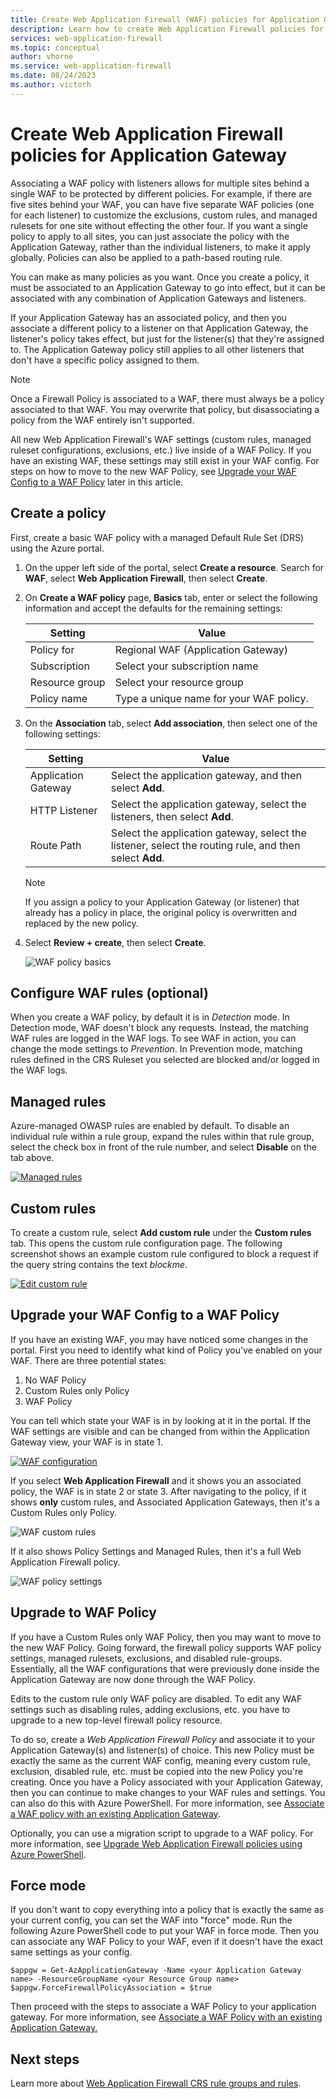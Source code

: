 ```yaml
---
title: Create Web Application Firewall (WAF) policies for Application Gateway  
description: Learn how to create Web Application Firewall policies for Application Gateway.
services: web-application-firewall
ms.topic: conceptual
author: vhorne
ms.service: web-application-firewall
ms.date: 08/24/2023
ms.author: victorh 
---
```


# Create Web Application Firewall policies for Application Gateway

Associating a WAF policy with listeners allows for multiple sites behind a single WAF to be protected by different policies. For example, if there are five sites behind your WAF, you can have five separate WAF policies (one for each listener) to customize the exclusions, custom rules, and managed rulesets for one site without effecting the other four. If you want a single policy to apply to all sites, you can just associate the policy with the Application Gateway, rather than the individual listeners, to make it apply globally. Policies can also be applied to a path-based routing rule. 

You can make as many policies as you want. Once you create a policy, it must be associated to an Application Gateway to go into effect, but it can be associated with any combination of Application Gateways and listeners. 

If your Application Gateway has an associated policy, and then you associate a different policy to a listener on that Application Gateway, the listener's policy takes effect, but just for the listener(s) that they're assigned to. The Application Gateway policy still applies to all other listeners that don't have a specific policy assigned to them. 

   > [!NOTE]
   > Once a Firewall Policy is associated to a WAF, there must always be a policy associated to that WAF. You may overwrite that policy, but disassociating a policy from the WAF entirely isn't supported. 

All new Web Application Firewall's WAF settings (custom rules, managed ruleset configurations, exclusions, etc.) live inside of a WAF Policy. If you have an existing WAF, these settings may still exist in your WAF config. For steps on how to move to the new WAF Policy, see [Upgrade your WAF Config to a WAF Policy](#upgrade) later in this article. 

## Create a policy

First, create a basic WAF policy with a managed Default Rule Set (DRS) using the Azure portal.

1. On the upper left side of the portal, select **Create a resource**. Search for **WAF**, select **Web Application Firewall**, then select **Create**.
2. On **Create a WAF policy** page, **Basics** tab, enter or select the following information and accept the defaults for the remaining settings:

   |Setting  |Value  |
   |---------|---------|
   |Policy for     |Regional WAF (Application Gateway)|
   |Subscription     |Select your subscription name|
   |Resource group     |Select your resource group|
   |Policy name     |Type a unique name for your WAF policy.|
3. On the **Association** tab, select **Add association**, then select one of the following settings:

   |Setting  |Value  |
   |---------|---------|
   |Application Gateway     |Select the application gateway, and then select **Add**.|
   |HTTP Listener     |Select the application gateway, select the listeners, then select **Add**.|
   |Route Path|Select the application gateway, select the listener, select the routing rule, and then select **Add**.

   > [!NOTE]
   > If you assign a policy to your Application Gateway (or listener) that already has a policy in place, the original policy is overwritten and replaced by the new policy.
4. Select **Review + create**, then select **Create**.

   ![WAF policy basics](../media/create-waf-policy-ag/waf-policy-basics.png)

## Configure WAF rules (optional)

When you create a WAF policy, by default it is in *Detection* mode. In Detection mode, WAF doesn't block any requests. Instead, the matching WAF rules are logged in the WAF logs. To see WAF in action, you can change the mode settings to *Prevention*. In Prevention mode, matching rules defined in the CRS Ruleset you selected are blocked and/or logged in the WAF logs.

## Managed rules

Azure-managed OWASP rules are enabled by default. To disable an individual rule within a rule group, expand the rules within that rule group, select the check box in front of the rule number, and select **Disable** on the tab above.

[ ![Managed rules](../media/create-waf-policy-ag/managed-rules.png) ](../media/create-waf-policy-ag/managed-rules-lrg.png#lightbox)

## Custom rules

To create a custom rule, select **Add custom rule** under the **Custom rules** tab. This opens the custom rule configuration page. The following screenshot shows an example custom rule configured to block a request if the query string contains the text *blockme*.

[ ![Edit custom rule](../media/create-waf-policy-ag/edit-custom-rule.png) ](../media/create-waf-policy-ag/edit-custom-rule-lrg.png#lightbox)

## <a name="upgrade"></a>Upgrade your WAF Config to a WAF Policy

If you have an existing WAF, you may have noticed some changes in the portal. First you need to identify what kind of Policy you've enabled on your WAF. There are three potential states:

1. No WAF Policy
2. Custom Rules only Policy
3. WAF Policy

You can tell which state your WAF is in by looking at it in the portal. If the WAF settings are visible and can be changed from within the Application Gateway view, your WAF is in state 1.

[ ![WAF configuration](../media/create-waf-policy-ag/waf-configure.png) ](../media/create-waf-policy-ag/waf-configure-lrg.png#lightbox)

If you select **Web Application Firewall** and it shows you an associated policy, the WAF is in state 2 or state 3. After navigating to the policy, if it shows **only** custom rules, and Associated Application Gateways, then it's a Custom Rules only Policy.

![WAF custom rules](../media/create-waf-policy-ag/waf-custom-rules.png)

If it also shows Policy Settings and Managed Rules, then it's a full Web Application Firewall policy. 

![WAF policy settings](../media/create-waf-policy-ag/waf-policy-settings.png)

## Upgrade to WAF Policy

If you have a Custom Rules only WAF Policy, then you may want to move to the new WAF Policy. Going forward, the firewall policy supports WAF policy settings, managed rulesets, exclusions, and disabled rule-groups. Essentially, all the WAF configurations that were previously done inside the Application Gateway are now done through the WAF Policy. 

Edits to the custom rule only WAF policy are disabled. To edit any WAF settings such as disabling rules, adding exclusions, etc. you have to upgrade to a new top-level firewall policy resource.

To do so, create a *Web Application Firewall Policy* and associate it to your Application Gateway(s) and listener(s) of choice. This new Policy must be exactly the same as the current WAF config, meaning every custom rule, exclusion, disabled rule, etc. must be copied into the new Policy you're creating. Once you have a Policy associated with your Application Gateway, then you can continue to make changes to your WAF rules and settings. You can also do this with Azure PowerShell. For more information, see [Associate a WAF policy with an existing Application Gateway](associate-waf-policy-existing-gateway.md).

Optionally, you can use a migration script to upgrade to a WAF policy. For more information, see [Upgrade Web Application Firewall policies using Azure PowerShell](migrate-policy.md).

## Force mode

If you don't want to copy everything into a policy that is exactly the same as your current config, you can set the WAF into "force" mode. Run the following Azure PowerShell code to put your WAF in force mode. Then you can associate any WAF Policy to your WAF, even if it doesn't have the exact same settings as your config. 

```azurepowershell-interactive
$appgw = Get-AzApplicationGateway -Name <your Application Gateway name> -ResourceGroupName <your Resource Group name>
$appgw.ForceFirewallPolicyAssociation = $true
```

Then proceed with the steps to associate a WAF Policy to your application gateway. For more information, see [Associate a WAF Policy with an existing Application Gateway.](associate-waf-policy-existing-gateway.md)

## Next steps

Learn more about [Web Application Firewall CRS rule groups and rules](application-gateway-crs-rulegroups-rules.md).

